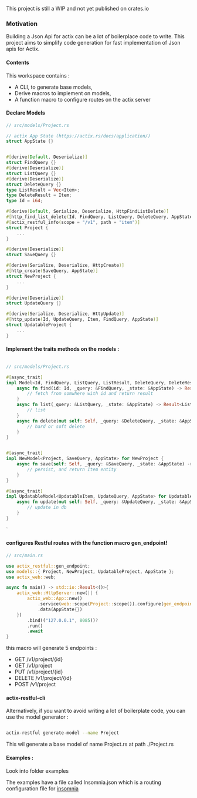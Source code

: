 This project is still a WIP and not yet published on crates.io

### Motivation

Building a Json Api for actix can be a lot of boilerplace code to write.
This project aims to simplify code generation for fast implementation of Json apis for Actix.

#### Contents

This workspace contains :

- A CLI, to generate base models,
- Derive macros to implement on models,
- A function macro to configure routes on the actix server

#### Declare Models

``` rust
// src/models/Project.rs

// actix App State (https://actix.rs/docs/application/)
struct AppState {}


#[derive(Default, Deserialize)]
struct FindQuery {}
#[derive(Deserialize)]
struct ListQuery {}
#[derive(Deserialize)]
struct DeleteQuery {}
type ListResult = Vec<Item>;
type DeleteResult = Item;
type Id = i64;

#[derive(Default, Serialize, Deserialize, HttpFindListDelete)]
#[http_find_list_delete(Id, FindQuery, ListQuery, DeleteQuery, AppState)]
#[actix_restful_info(scope = "/v1", path = "item")]
struct Project {
    ...
}

#[derive(Deserialize)]
struct SaveQuery {}

#[derive(Serialize, Deserialize, HttpCreate)]
#[http_create(SaveQuery, AppState)]
struct NewProject {
    ...
}

#[derive(Deserialize)]
struct UpdateQuery {}

#[derive(Serialize, Deserialize, HttpUpdate)]
#[http_update(Id, UpdateQuery, Item, FindQuery, AppState)]
struct UpdatableProject {
    ...
}
```

#### Implement the traits methods on the models : 

``` rust

// src/models/Project.rs

#[async_trait]
impl Model<Id, FindQuery, ListQuery, ListResult, DeleteQuery, DeleteResult, AppState> for Project {
    async fn find(id: Id, _query: &FindQuery, _state: &AppState) -> Result<Box<Item>> {
        // fetch from somwhere with id and return result
    }
    async fn list(_query: &ListQuery, _state: &AppState) -> Result<ListResult> {
        // list
    }
    async fn delete(mut self: Self, _query: &DeleteQuery, _state: &AppState) -> Result<DeleteResult> {
        // hard or soft delete
    }
}


#[async_trait]
impl NewModel<Project, SaveQuery, AppState> for NewProject {
    async fn save(self: Self, _query: &SaveQuery, _state: &AppState) -> Result<Project> {
        // persist, and return Item entity
    }
}

#[async_trait]
impl UpdatableModel<UpdatableItem, UpdateQuery, AppState> for UpdatableProject {
    async fn update(mut self: Self, _query: &UpdateQuery, _state: &AppState) -> Result<UpdatableItem> {
        // update in db
    }
}
```

`

#### configures Restful routes with the function macro gen_endpoint!

``` rust
// src/main.rs

use actix_restful::gen_endpoint;
use models::{ Project, NewProject, UpdatableProject, AppState };
use actix_web::web;

async fn main() -> std::io::Result<()>{
    actix_web::HttpServer::new(|| {
        actix_web::App::new()
            .service(web::scope(Project::scope()).configure(gen_endpoint!(Project, NewProject, UpdatableProject)))
            .data(AppState{})
    })
        .bind(("127.0.0.1", 8085))?
        .run()
        .await
}

```

this macro will generate 5 endpoints :

- GET /v1/project/{id}
- GET /v1/project
- PUT /v1/project/{id}
- DELETE /v1/project/{id}
- POST /v1/project

#### actix-restful-cli

Alternatively, if you want to avoid writing a lot of boilerplate code, you can use the model generator :

``` bash

actix-restful generate-model --name Project

```

This wil generate a base model of name Project.rs at path ./Project.rs

#### Examples :

Look into folder examples

The examples have a file called Insomnia.json which is a routing configuration file for [insomnia](https://insomnia.rest/)
